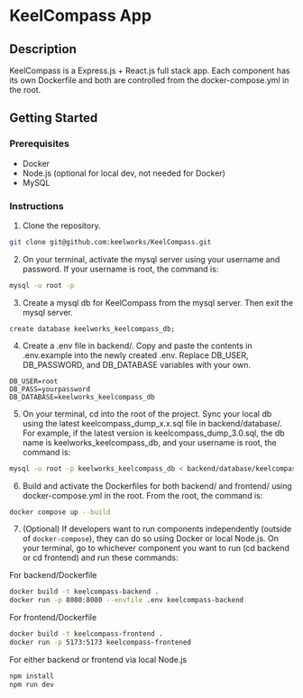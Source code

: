 # KeelCompass App

## Description

KeelCompass is a Express.js + React.js full stack app. Each component has its own Dockerfile and both are controlled from the docker-compose.yml in the root.

## Getting Started

### Prerequisites

- Docker
- Node.js (optional for local dev, not needed for Docker)
- MySQL

### Instructions

1. Clone the repository.

```bash
git clone git@github.com:keelworks/KeelCompass.git
```

2. On your terminal, activate the mysql server using your username and password. If your username is root, the command is:

```bash
mysql -u root -p
```

3. Create a mysql db for KeelCompass from the mysql server. Then exit the mysql server.

```mysql
create database keelworks_keelcompass_db;
```

4. Create a .env file in backend/. Copy and paste the contents in .env.example into the newly created .env. Replace DB_USER, DB_PASSWORD, and DB_DATABASE variables with your own.

```env
DB_USER=root
DB_PASS=yourpassword
DB_DATABASE=keelworks_keelcompass_db
```

5. On your terminal, cd into the root of the project. Sync your local db using the latest keelcompass_dump_x.x.sql file in backend/database/. For example, if the latest version is keelcompass_dump_3.0.sql, the db name is keelworks_keelcompass_db, and your username is root, the command is:

```bash
mysql -u root -p keelworks_keelcompass_db < backend/database/keelcompass_dump_3.0.sql
```

6. Build and activate the Dockerfiles for both backend/ and frontend/ using docker-compose.yml in the root. From the root, the command is:

```bash
docker compose up --build
```

7. (Optional) If developers want to run components independently (outside of `docker-compose`), they can do so using Docker or local Node.js. On your terminal, go to whichever component you want to run (cd backend or cd frontend) and run these commands:

For backend/Dockerfile

```bash
docker build -t keelcompass-backend .
docker run -p 8080:8080 --envfile .env keelcompass-backend
```

For frontend/Dockerfile

```bash
docker build -t keelcompass-frontend .
docker run -p 5173:5173 keelcompass-frontened
```

For either backend or frontend via local Node.js

```bash
npm install
npm run dev
```
